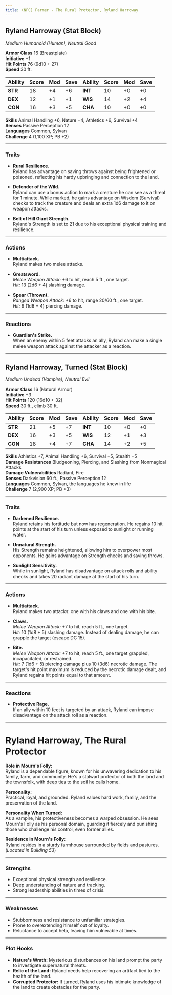 ```yaml
---
title: (NPC) Farmer - The Rural Protector, Ryland Harroway
---
```


## **Ryland Harroway (Stat Block)**

*Medium Humanoid (Human), Neutral Good*

**Armor Class** 16 (Breastplate)  
**Initiative** +1  
**Hit Points** 76 (9d10 + 27)  
**Speed** 30 ft.

| Ability   | Score | Mod | Save | Ability   | Score | Mod | Save |
|-----------|-------|-----|------|-----------|-------|-----|------|
| **STR**   | 18    | +4  | +6   | **INT**   | 10    | +0  | +0   |
| **DEX**   | 12    | +1  | +1   | **WIS**   | 14    | +2  | +4   |
| **CON**   | 16    | +3  | +5   | **CHA**   | 10    | +0  | +0   |

**Skills** Animal Handling +6, Nature +4, Athletics +6, Survival +4  
**Senses** Passive Perception 12  
**Languages** Common, Sylvan  
**Challenge** 4 (1,100 XP; PB +2)

---

### **Traits**

- **Rural Resilience.**  
  Ryland has advantage on saving throws against being frightened or poisoned, reflecting his hardy upbringing and connection to the land.

- **Defender of the Wild.**  
  Ryland can use a bonus action to mark a creature he can see as a threat for 1 minute. While marked, he gains advantage on Wisdom (Survival) checks to track the creature and deals an extra 1d6 damage to it on weapon attacks.

- **Belt of Hill Giant Strength.**  
  Ryland's Strength is set to 21 due to his exceptional physical training and resilience.

---

### **Actions**

- **Multiattack.**  
  Ryland makes two melee attacks.

- **Greatsword.**  
  *Melee Weapon Attack:* +6 to hit, reach 5 ft., one target.  
  *Hit:* 13 (2d6 + 4) slashing damage.

- **Spear (Thrown).**  
  *Ranged Weapon Attack:* +6 to hit, range 20/60 ft., one target.  
  *Hit:* 9 (1d8 + 4) piercing damage.

---

### **Reactions**

- **Guardian's Strike.**  
  When an enemy within 5 feet attacks an ally, Ryland can make a single melee weapon attack against the attacker as a reaction.

---

## **Ryland Harroway, Turned (Stat Block)**

*Medium Undead (Vampire), Neutral Evil*

**Armor Class** 16 (Natural Armor)  
**Initiative** +3  
**Hit Points** 120 (16d10 + 32)  
**Speed** 30 ft., climb 30 ft.

| Ability   | Score | Mod | Save | Ability   | Score | Mod | Save |
|-----------|-------|-----|------|-----------|-------|-----|------|
| **STR**   | 21    | +5  | +7   | **INT**   | 10    | +0  | +0   |
| **DEX**   | 16    | +3  | +5   | **WIS**   | 12    | +1  | +3   |
| **CON**   | 18    | +4  | +7   | **CHA**   | 14    | +2  | +5   |

**Skills** Athletics +7, Animal Handling +6, Survival +5, Stealth +5  
**Damage Resistances** Bludgeoning, Piercing, and Slashing from Nonmagical Attacks  
**Damage Vulnerabilities** Radiant, Fire  
**Senses** Darkvision 60 ft., Passive Perception 12  
**Languages** Common, Sylvan, the languages he knew in life  
**Challenge** 7 (2,900 XP; PB +3)

---

### **Traits**

- **Darkened Resilience.**  
  Ryland retains his fortitude but now has regeneration. He regains 10 hit points at the start of his turn unless exposed to sunlight or running water.

- **Unnatural Strength.**  
  His Strength remains heightened, allowing him to overpower most opponents. He gains advantage on Strength checks and saving throws.

- **Sunlight Sensitivity.**  
  While in sunlight, Ryland has disadvantage on attack rolls and ability checks and takes 20 radiant damage at the start of his turn.

---

### **Actions**

- **Multiattack.**  
  Ryland makes two attacks: one with his claws and one with his bite.

- **Claws.**  
  *Melee Weapon Attack:* +7 to hit, reach 5 ft., one target.  
  *Hit:* 10 (1d8 + 5) slashing damage. Instead of dealing damage, he can grapple the target (escape DC 15).

- **Bite.**  
  *Melee Weapon Attack:* +7 to hit, reach 5 ft., one target grappled, incapacitated, or restrained.  
  *Hit:* 7 (1d6 + 5) piercing damage plus 10 (3d6) necrotic damage. The target's hit point maximum is reduced by the necrotic damage dealt, and Ryland regains hit points equal to that amount.

---

### **Reactions**

- **Protective Rage.**  
  If an ally within 10 feet is targeted by an attack, Ryland can impose disadvantage on the attack roll as a reaction.

---

# **Ryland Harroway, The Rural Protector**

**Role in Mourn's Folly:**  
Ryland is a dependable figure, known for his unwavering dedication to his family, farm, and community. He's a stalwart protector of both the land and the townsfolk, with deep ties to the soil he calls home.

**Personality:**  
Practical, loyal, and grounded. Ryland values hard work, family, and the preservation of the land.

**Personality When Turned:**  
As a vampire, his protectiveness becomes a warped obsession. He sees Mourn's Folly as his personal domain, guarding it fiercely and punishing those who challenge his control, even former allies.

**Residence in Mourn's Folly:**  
Ryland resides in a sturdy farmhouse surrounded by fields and pastures.  
(*Located in Building 53*)

---

### **Strengths**

- Exceptional physical strength and resilience.  
- Deep understanding of nature and tracking.  
- Strong leadership abilities in times of crisis.

---

### **Weaknesses**

- Stubbornness and resistance to unfamiliar strategies.  
- Prone to overextending himself out of loyalty.  
- Reluctance to accept help, leaving him vulnerable at times.

---

### **Plot Hooks**

- **Nature's Wrath:** Mysterious disturbances on his land prompt the party to investigate supernatural threats.  
- **Relic of the Land:** Ryland needs help recovering an artifact tied to the health of the land.  
- **Corrupted Protector:** If turned, Ryland uses his intimate knowledge of the land to create obstacles for the party.
